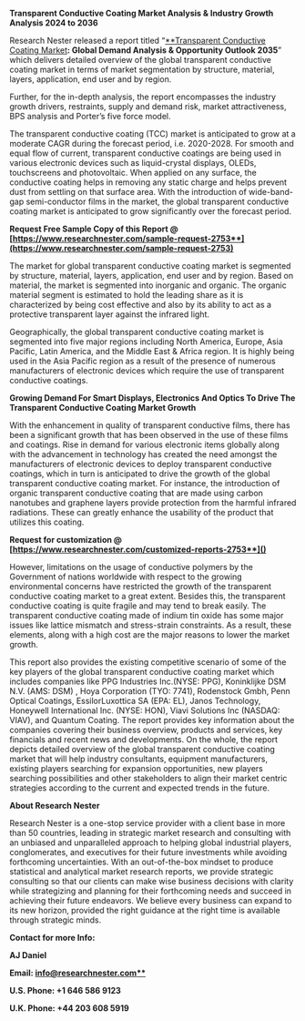 ﻿**Transparent Conductive Coating Market Analysis & Industry Growth Analysis 2024 to 2036**

Research Nester released a report titled “[**Transparent Conductive Coating Market](https://www.researchnester.com/reports/transparent-conductive-coating-market/2753)**: Global Demand Analysis & Opportunity Outlook 2035**” which delivers detailed overview of the global transparent conductive coating market in terms of market segmentation by structure, material, layers, application, end user and by region.

Further, for the in-depth analysis, the report encompasses the industry growth drivers, restraints, supply and demand risk, market attractiveness, BPS analysis and Porter’s five force model.

The transparent conductive coating (TCC) market is anticipated to grow at a moderate CAGR during the forecast period, i.e. 2020-2028. For smooth and equal flow of current, transparent conductive coatings are being used in various electronic devices such as liquid-crystal displays, OLEDs, touchscreens and photovoltaic. When applied on any surface, the conductive coating helps in removing any static charge and helps prevent dust from settling on that surface area. With the introduction of wide-band-gap semi-conductor films in the market, the global transparent conductive coating market is anticipated to grow significantly over the forecast period. 

**Request Free Sample Copy of this Report @ [https://www.researchnester.com/sample-request-2753**](https://www.researchnester.com/sample-request-2753)**

The market for global transparent conductive coating market is segmented by structure, material, layers, application, end user and by region. Based on material, the market is segmented into inorganic and organic. The organic material segment is estimated to hold the leading share as it is characterized by being cost effective and also by its ability to act as a protective transparent layer against the infrared light.  

Geographically, the global transparent conductive coating market is segmented into five major regions including North America, Europe, Asia Pacific, Latin America, and the Middle East & Africa region. It is highly being used in the Asia Pacific region as a result of the presence of numerous manufacturers of electronic devices which require the use of transparent conductive coatings.

**Growing Demand For Smart Displays, Electronics And Optics To Drive The Transparent Conductive Coating Market Growth**

With the enhancement in quality of transparent conductive films, there has been a significant growth that has been observed in the use of these films and coatings. Rise in demand for various electronic items globally along with the advancement in technology has created the need amongst the manufacturers of electronic devices to deploy transparent conductive coatings, which in turn is anticipated to drive the growth of the global transparent conductive coating market. For instance, the introduction of organic transparent conductive coating that are made using carbon nanotubes and graphene layers provide protection from the harmful infrared radiations. These can greatly enhance the usability of the product that utilizes this coating.

<a name="_hlk168910333"></a>**Request for customization @ [https://www.researchnester.com/customized-reports-2753**]()**

However, limitations on the usage of conductive polymers by the Government of nations worldwide with respect to the growing environmental concerns have restricted the growth of the transparent conductive coating market to a great extent. Besides this, the transparent conductive coating is quite fragile and may tend to break easily. The transparent conductive coating made of indium tin oxide has some major issues like lattice mismatch and stress-strain constraints. As a result, these elements, along with a high cost are the major reasons to lower the market growth.

This report also provides the existing competitive scenario of some of the key players of the global transparent conductive coating market which includes companies like PPG Industries Inc.(NYSE: PPG), Koninklijke DSM N.V. (AMS: DSM) , Hoya Corporation (TYO: 7741), Rodenstock Gmbh, Penn Optical Coatings, EssilorLuxottica SA (EPA: EL), Janos Technology, Honeywell International Inc. (NYSE: HON), Viavi Solutions Inc (NASDAQ: VIAV), and Quantum Coating. The report provides key information about the companies covering their business overview, products and services, key financials and recent news and developments. On the whole, the report depicts detailed overview of the global transparent conductive coating market that will help industry consultants, equipment manufacturers, existing players searching for expansion opportunities, new players searching possibilities and other stakeholders to align their market centric strategies according to the current and expected trends in the future.

<a name="_hlk168910495"></a>**About Research Nester**

Research Nester is a one-stop service provider with a client base in more than 50 countries, leading in strategic market research and consulting with an unbiased and unparalleled approach to helping global industrial players, conglomerates, and executives for their future investments while avoiding forthcoming uncertainties. With an out-of-the-box mindset to produce statistical and analytical market research reports, we provide strategic consulting so that our clients can make wise business decisions with clarity while strategizing and planning for their forthcoming needs and succeed in achieving their future endeavors. We believe every business can expand to its new horizon, provided the right guidance at the right time is available through strategic minds.

**Contact for more Info:**

**AJ Daniel**

**Email: [info@researchnester.com**](mailto:info@researchnester.com)**

**U.S. Phone: +1 646 586 9123** 

**U.K. Phone: +44 203 608 5919**

